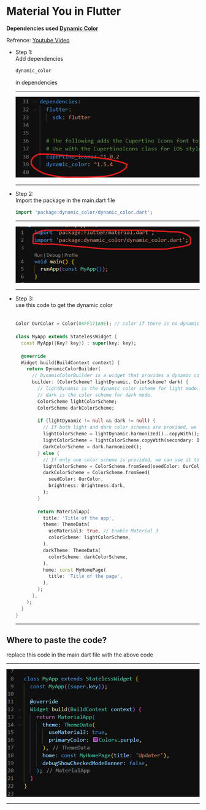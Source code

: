 # Material You in Flutter

<b> Dependencies used [Dynamic Color](https://pub.dev/packages/dynamic_color) </b> <br>

Refrence: [Youtube Video](https://www.youtube.com/watch?v=n0axxcXQB0c)

- Step 1:<br>
  Add dependencies
  ```txt
  dynamic_color
  ```
  in dependencies
  <hr>
  <img src = "assets/Readme Images/Dep.png">
  <hr>
- Step 2:<br>
  Import the package in the main.dart file

  ```dart
  import 'package:dynamic_color/dynamic_color.dart';
  ```

  <hr>
  <img src = "assets/Readme Images/dc_imp.png">
  <hr>

- Step 3:<br>
  use this code to get the dynamic color

  ```dart

  Color OurColor = Color(0XFF171A9E); // color if there is no dynamic color scheme

  class MyApp extends StatelessWidget {
    const MyApp({Key? key}) : super(key: key);

    @override
    Widget build(BuildContext context) {
      return DynamicColorBuilder(
        // DynamicColorBuilder is a widget that provides a dynamic color scheme to its child.
        builder: (ColorScheme? lightDynamic, ColorScheme? dark) {
          // lightDynamic is the dynamic color scheme for light mode.
          // dark is the color scheme for dark mode.
          ColorScheme lightColorScheme;
          ColorScheme darkColorScheme;

          if (lightDynamic != null && dark != null) {
            // If both light and dark color schemes are provided, we can use them to create a harmonized color scheme.
            lightColorScheme = lightDynamic.harmonized()..copyWith();
            lightColorScheme = lightColorScheme.copyWith(secondary: OurColor);
            darkColorScheme = dark.harmonized();
          } else {
            // If only one color scheme is provided, we can use it to create a harmonized color scheme.
            lightColorScheme = ColorScheme.fromSeed(seedColor: OurColor);
            darkColorScheme = ColorScheme.fromSeed(
              seedColor: OurColor,
              brightness: Brightness.dark,
            );
          }

          return MaterialApp(
            title: 'Title of the app',
            theme: ThemeData(
              useMaterial3: true, // Enable Material 3
              colorScheme: lightColorScheme,
            ),
            darkTheme: ThemeData(
              colorScheme: darkColorScheme,
            ),
            home: const MyHomePage(
              title: 'Title of the page',
            ),
          );
        },
      );
    }
  }

  ```

  <hr>


## Where to paste the code?
  replace this code in the main.dart file with the above code
  <hr>
  <img src = "assets/Readme Images/rep_code.png">
  <hr>
  